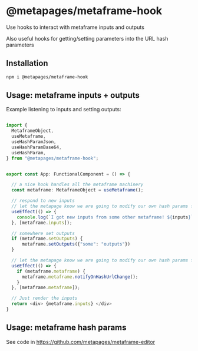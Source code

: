 
# @metapages/metaframe-hook

Use hooks to interact with metaframe inputs and outputs

Also useful hooks for getting/setting parameters into the URL hash parameters


## Installation

```sh
npm i @metapages/metaframe-hook
```

## Usage: metaframe inputs + outputs

Example listening to inputs and setting outputs:

```typescript

import {
  MetaframeObject,
  useMetaframe,
  useHashParamJson,
  useHashParamBase64,
  useHashParam,
} from "@metapages/metaframe-hook";


export const App: FunctionalComponent = () => {

  // a nice hook handles all the metaframe machinery
  const metaframe: MetaframeObject = useMetaframe();

  // respond to new inputs
  // let the metapage know we are going to modify our own hash params from user interaction
  useEffect(() => {
    console.log(`I got new inputs from some other metaframe! ${inputs}`);
  }, [metaframe.inputs]);

  // somewhere set outputs
  if (metaframe.setOutputs) {
      metaframe.setOutputs({"some": "outputs"})
  }

  // let the metapage know we are going to modify our own hash params from user interaction
  useEffect(() => {
    if (metaframe.metaframe) {
      metaframe.metaframe.notifyOnHashUrlChange();
    }
  }, [metaframe.metaframe]);

  // Just render the inputs
  return <div> {metaframe.inputs} </div>
}

```

## Usage: metaframe hash params

See code in https://github.com/metapages/metaframe-editor
